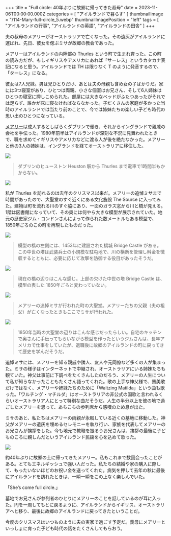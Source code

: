 +++
title = "Full circle: 40年ぶりに故郷に帰ってきた叔母"
date = 2023-11-06T00:00:00.000Z
categories = [ "アイルランドで暮らす" ]
thumbnailImage = "/114-Mary-full-circle_5.webp"
thumbnailImagePosition = "left"
tags = [ "アイルランドの行事", "アイルランドの英語", "アイルランドの田舎" ]
+++

夫の叔母のメアリーがオーストラリアで亡くなった。その遺灰がアイルランドに運ばれ、先日、彼女を偲ぶミサが故郷の教会であった。

<!--more-->

メアリーはアイルランドの内陸部の Thurles という町で生まれ育った。この町の読み方だが、もしイギリスやアメリカにあれば「サーレス」というカタカナ表記になると思う。アイルランドでは TH は限りなく T のように発音するので、「ターレス」になる。

彼女は7人兄妹。男は兄ひとりだけ、あとは夫の母親も含め女の子ばかりだ。家には3つ寝室があり、ひとつは両親、小さな個室はお兄さん、そして6人姉妹はひとつの寝室に押しこめられた。部屋には大きなベッドがふたつあったがそれでは足らず、誰かが床に寝なければならなかった。子だくさんの家庭が多かった当時のアイルランドでは当たり前のことで、今では姉妹たちの楽しい子ども時代の思い出のひとつになっている。

[メアリー](https://www.riastra.com/2021/09/%E5%90%8C%E3%81%98%E5%90%8D%E5%89%8D%E3%81%A0%E3%82%89%E3%81%91%E3%81%AE%E5%AE%B6%E6%97%8F/)は成人するとしばらくダブリンで働き、それからイングランドで親戚の会社を手伝った。1980年前半はアイルランドが深刻な不況に見舞われたときで、職を求めてイギリスやアメリカなどに渡る人が後を絶たなかった。メアリーと他の3人の姉妹は、イングランドを経てオーストラリアに移住した。

![](/114-Mary-full-circle_0.webp)

> ダブリンのヒューストン Heuston 駅から Thurles まで電車で1時間半もかからない。

![](/114-Mary-full-circle_1.webp)

私が Thurles を訪れるのは去年のクリスマス以来だ。メアリーの追悼ミサまで時間があったので、大聖堂のすぐ近くにある文化施設 The Source に入ってみた。建物は町を流れる川のすぐ脇にあり、一面のガラス窓から川と橋が見える。1階は図書館になっていて、その奥には何やら大きな模型が展示されていた。地元の歴史家ジム・コンドンさんによって作られた数メートルもある模型で、1850年ごろのこの町を再現したものだった。

![](/114-Mary-full-circle_3.webp)

> 模型の橋の左側には、1453年に建設された橋城 Bridge Castle がある。この中世の塔は武装兵士の小規模な駐屯地で、川の横断を管理し料金を徴収するとともに、必要に応じて攻撃を防御する役目があったそうだ。

![](/114-Mary-full-circle_4.webp)

> 現在の橋の辺りはこんな感じ。上部の欠けた中世の塔 Bridge Castle は、模型の表した 1850年ごろと変わっていない。

![](/114-Mary-full-circle_5.webp)

> メアリーの追悼ミサが行われた町の大聖堂。メアリーたちの父親（夫の祖父）が亡くなったときもここでミサが行われた。

![](/114-Mary-full-circle_2.webp)

> 1850年当時の大聖堂の辺りはこんな感じだったらしい。自宅のキッチンで奥さんに手伝ってもらいながら模型を作ったというジムさんは、長年アメリカで仕事をしていたが、退職後に故郷のアイルランドの町に戻ってきて歴史を学んだそうだ。

追悼ミサには、メアリーを知る親戚や隣人、友人や元同僚など多くの人が集まった。ミサの様子はインターネットで中継され、オーストラリアにいる姉妹たちも観ていた。神父は事前に下調べをたくさんしたのだろう、メアリーの人生について私が知らなかったこともたくさん語ってくれた。歌の上手な神父様で、賛美歌だけではなく、メアリーや姉妹たちのために「Waltzing Matilda」という曲も歌った。「ワルチング・マチルダ」はオーストラリアの非公式の国歌と言われるくらいオーストラリア人にとって特別な曲だそうだ。人生の半分以上を彼の地で過ごしたメアリーを思って、あちこちの参列席から感嘆のため息が出た。

ミサのあと、私たちはメアリーの両親が永眠している近くの墓地に移動した。神父がメアリーの遺灰を埋めるセレモニーを執り行い、家族を代表してメアリーのお兄さんが挨拶をした。今も地元で教鞭を振るうお兄さんは、挨拶の最後に子どものころに親しんだというアイルランド民謡を心を込めて歌った。

![](/114-Mary-full-circle_6.webp)

約40年ぶりに故郷の土に帰ってきたメアリー。私もこれまで数回会ったことがある。とてもエネルギッシュで強い人だった。私たちの結婚や家の購入に際して、もったいないほどのお祝い金を送ってくれた。病気を押して去年の秋に最後にアイルランドを訪れたときは、一瞬一瞬をこの上なく楽しんでいた。

「She’s come full circle.」 

墓地でお兄さんが参列者のひとりにメアリーのことを話しているのが耳に入った。円を一周してもとに戻るように、アイルランドからイギリス、オーストラリアへと移り、最後に故郷のアイルランドに戻ってきたということだ。

今度のクリスマスはいつものように夫の実家で過ごす予定だ。義母にメアリーといっしょに育った子ども時代の話をたくさんしてもらおう。
